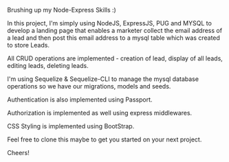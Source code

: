 Brushing up my Node-Express Skills :)

In this project, I'm simply using NodeJS, ExpressJS, PUG and MYSQL to develop a landing page that enables a marketer collect the email address of a lead and then post this email address to a mysql table which was created to store Leads.

All CRUD operations are implemented - creation of lead, display of all leads, editing leads, deleting leads.

I'm using Sequelize & Sequelize-CLI to manage the mysql database operations so we have our migrations, models and seeds.

Authentication is also implemented using Passport.

Authorization is implemented as well using express middlewares.

CSS Styling is implemented using BootStrap.

Feel free to clone this maybe to get you started on your next project.

Cheers!